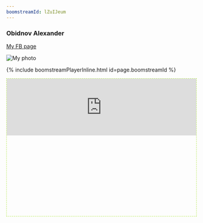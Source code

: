 ```yaml
---
boomstreamId: lZuIJeum
---
```

<link rel="stylesheet" href="https://obidnov.ru/assets/css/video-embed.css">

### Obidnov Alexander

[My FB page](https://www.facebook.com/obidnov)

![My photo](https://obidnov.ru/obidnov.jpg)

<p>
{% include boomstreamPlayerInline.html id=page.boomstreamId %}
</p>

<p>
<div class="embed-container" style="border: 1px dashed #b5e853; padding-bottom: 42.25%;">
   <iframe width="100%" src="https://mars.nasa.gov/layout/embed/send-your-name/mars2020/certificate/?cn=279986465455" frameborder="0"></iframe>
</div>
</p>

